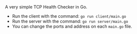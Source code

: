 A very simple TCP Health Checker in Go. 

- Run the client with the command: `go run client/main.go`
- Run the server with the command: `go run server/main.go`
- You can change the ports and address on each `main.go` file.